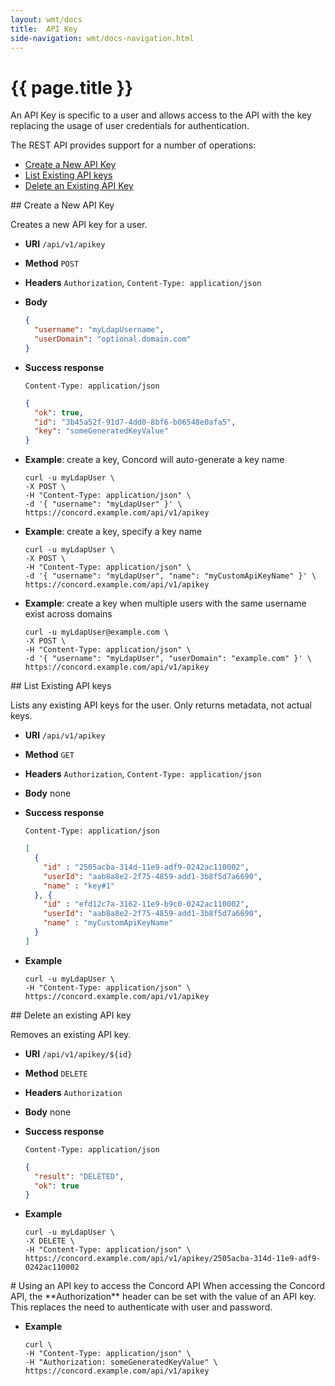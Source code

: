 ```yaml
---
layout: wmt/docs
title:  API Key
side-navigation: wmt/docs-navigation.html
---
```


# {{ page.title }}

An API Key is specific to a user and allows access to the API with the key
replacing the usage of user credentials for authentication.

The REST API provides support for a number of operations:

- [Create a New API Key](#create-key)
- [List Existing API keys](#list-keys)
- [Delete an Existing API Key](#delete-key)

<a name="create-key"/>
## Create a New API Key

Creates a new API key for a user.

* **URI** `/api/v1/apikey`
* **Method** `POST`
* **Headers** `Authorization`, `Content-Type: application/json`
* **Body**
  ```json
  {
    "username": "myLdapUsername",
    "userDomain": "optional.domain.com"
  }
  ```
* **Success response**
  ```
  Content-Type: application/json
  ```

  ```json
  {
    "ok": true,
    "id": "3b45a52f-91d7-4dd0-8bf6-b06548e0afa5",
    "key": "someGeneratedKeyValue"
  }
  ```
* **Example**: create a key, Concord will auto-generate a key name
  ```
  curl -u myLdapUser \
  -X POST \
  -H "Content-Type: application/json" \
  -d '{ "username": "myLdapUser" }' \
  https://concord.example.com/api/v1/apikey
  ```

* **Example**: create a key, specify a key name
  ```
  curl -u myLdapUser \
  -X POST \
  -H "Content-Type: application/json" \
  -d '{ "username": "myLdapUser", "name": "myCustomApiKeyName" }' \
  https://concord.example.com/api/v1/apikey
  ```

* **Example**: create a key when multiple users with the same username exist across domains
  ```
  curl -u myLdapUser@example.com \
  -X POST \
  -H "Content-Type: application/json" \
  -d '{ "username": "myLdapUser", "userDomain": "example.com" }' \
  https://concord.example.com/api/v1/apikey
  ```

<a name="list-keys"/>
## List Existing API keys

Lists any existing API keys for the user. Only returns metadata, not actual keys.

* **URI** `/api/v1/apikey`
* **Method** `GET`
* **Headers** `Authorization`, `Content-Type: application/json`
* **Body**
    none
* **Success response**
    ```
    Content-Type: application/json
    ```

    ```json
    [
      {
        "id" : "2505acba-314d-11e9-adf9-0242ac110002",
        "userId": "aab8a8e2-2f75-4859-add1-3b8f5d7a6690", 
        "name" : "key#1"
      }, {
        "id" : "efd12c7a-3162-11e9-b9c0-0242ac110002",
        "userId": "aab8a8e2-2f75-4859-add1-3b8f5d7a6690", 
        "name" : "myCustomApiKeyName"
      }
    ]
    ```
* **Example**
  ```
  curl -u myLdapUser \
  -H "Content-Type: application/json" \
  https://concord.example.com/api/v1/apikey
  ```

<a name="delete-key"/>
## Delete an existing API key

Removes an existing API key.

* **URI** `/api/v1/apikey/${id}`
* **Method** `DELETE`
* **Headers** `Authorization`
* **Body**
    none
* **Success response**
    ```
    Content-Type: application/json
    ```

    ```json
    {
      "result": "DELETED",
      "ok": true
    }
    ```

* **Example**
  ```
  curl -u myLdapUser \
  -X DELETE \
  -H "Content-Type: application/json" \
  https://concord.example.com/api/v1/apikey/2505acba-314d-11e9-adf9-0242ac110002
  ```

<a name="apikey-authorization"/>
# Using an API key to access the Concord API
When accessing the Concord API, the **Authorization** header can be
set with the value of an API key.  This replaces the need to authenticate
with user and password.

* **Example**
  ```
  curl \
  -H "Content-Type: application/json" \
  -H "Authorization: someGeneratedKeyValue" \
  https://concord.example.com/api/v1/apikey
  ```
